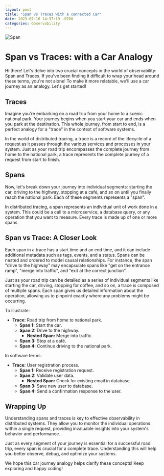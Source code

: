 ```yaml
---
layout: post
title: "Span vs Traces with a connected Car"
date: 2023-07-16 14:37:19 -0700
categories: Observability
---
```


![Span](/assets/img/SPAN.jpg)

# Span vs Traces: with a Car Analogy

Hi there! Let's delve into two crucial concepts in the world of observability: Span and Traces. If you've been finding it difficult to wrap your head around these terms, you're not alone! To make it more relatable, we'll use a car journey as an analogy. Let's get started!

## Traces

Imagine you're embarking on a road trip from your home to a scenic national park. Your journey begins when you start your car and ends when you park at the destination. This whole journey, from start to end, is a perfect analogy for a "trace" in the context of software systems.

In the world of distributed tracing, a trace is a record of the lifecycle of a request as it passes through the various services and processes in your system. Just as your road trip encompasses the complete journey from home to the national park, a trace represents the complete journey of a request from start to finish.

## Spans

Now, let's break down your journey into individual segments: starting the car, driving to the highway, stopping at a café, and so on until you finally reach the national park. Each of these segments represents a "span".

In distributed tracing, a span represents an individual unit of work done in a system. This could be a call to a microservice, a database query, or any operation that you want to measure. Every trace is made up of one or more spans.

## Span vs Trace: A Closer Look

Each span in a trace has a start time and an end time, and it can include additional metadata such as tags, events, and a status. Spans can be nested and ordered to model causal relationships. For instance, the span "drive to the highway" may encapsulate spans like "get on the entrance ramp", "merge into traffic", and "exit at the correct junction".

Just as your road trip can be detailed as a series of individual segments like starting the car, driving, stopping for coffee, and so on, a trace is composed of multiple spans. Each span gives us detailed information about the operation, allowing us to pinpoint exactly where any problems might be occurring.

To illustrate:

- **Trace:** Road trip from home to national park.
  - **Span 1:** Start the car.
  - **Span 2:** Drive to the highway.
    - **Nested Span:** Merge into traffic.
  - **Span 3:** Stop at a café.
  - **Span 4:** Continue driving to the national park.

In software terms:

- **Trace:** User registration process.
  - **Span 1:** Receive registration request.
  - **Span 2:** Validate user data.
    - **Nested Span:** Check for existing email in database.
  - **Span 3:** Save new user to database.
  - **Span 4:** Send a confirmation response to the user.

## Wrapping Up

Understanding spans and traces is key to effective observability in distributed systems. They allow you to monitor the individual operations within a single request, providing invaluable insights into your system's behavior and performance.

Just as every segment of your journey is essential for a successful road trip, every span is crucial for a complete trace. Understanding this will help you better observe, debug, and optimize your systems.

We hope this car journey analogy helps clarify these concepts! Keep exploring and happy coding!
